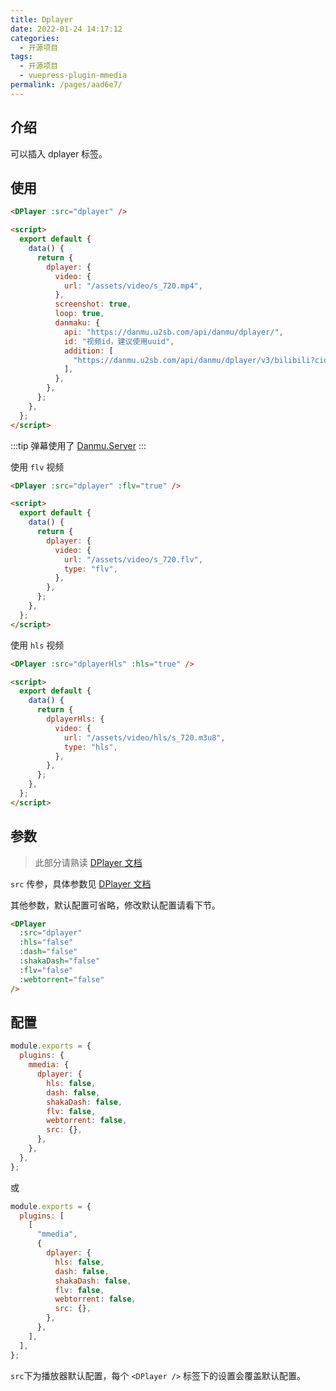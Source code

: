 ```yaml
---
title: Dplayer
date: 2022-01-24 14:17:12
categories:
  - 开源项目
tags:
  - 开源项目
  - vuepress-plugin-mmedia
permalink: /pages/aad6e7/
---
```


## 介绍

可以插入 dplayer 标签。

## 使用

<DPlayer :src="dplayerHls" :hls="true" />

```html
<DPlayer :src="dplayer" />

<script>
  export default {
    data() {
      return {
        dplayer: {
          video: {
            url: "/assets/video/s_720.mp4",
          },
          screenshot: true,
          loop: true,
          danmaku: {
            api: "https://danmu.u2sb.com/api/danmu/dplayer/",
            id: "视频id，建议使用uuid",
            addition: [
              "https://danmu.u2sb.com/api/danmu/dplayer/v3/bilibili?cid=73636868",
            ],
          },
        },
      };
    },
  };
</script>
```

:::tip
弹幕使用了 [Danmu.Server](https://github.com/u2sb/Danmu.Server)
:::

使用 `flv` 视频

```html
<DPlayer :src="dplayer" :flv="true" />

<script>
  export default {
    data() {
      return {
        dplayer: {
          video: {
            url: "/assets/video/s_720.flv",
            type: "flv",
          },
        },
      };
    },
  };
</script>
```

使用 `hls` 视频

```html
<DPlayer :src="dplayerHls" :hls="true" />

<script>
  export default {
    data() {
      return {
        dplayerHls: {
          video: {
            url: "/assets/video/hls/s_720.m3u8",
            type: "hls",
          },
        },
      };
    },
  };
</script>
```

## 参数

> 此部分请熟读 [DPlayer 文档](http://dplayer.js.org/)

`src` 传参，具体参数见 [DPlayer 文档](http://dplayer.js.org/)

其他参数，默认配置可省略，修改默认配置请看下节。

```html
<DPlayer
  :src="dplayer"
  :hls="false"
  :dash="false"
  :shakaDash="false"
  :flv="false"
  :webtorrent="false"
/>
```

## 配置

```js
module.exports = {
  plugins: {
    mmedia: {
      dplayer: {
        hls: false,
        dash: false,
        shakaDash: false,
        flv: false,
        webtorrent: false,
        src: {},
      },
    },
  },
};
```

或

```js
module.exports = {
  plugins: [
    [
      "mmedia",
      {
        dplayer: {
          hls: false,
          dash: false,
          shakaDash: false,
          flv: false,
          webtorrent: false,
          src: {},
        },
      },
    ],
  ],
};
```

`src`下为播放器默认配置，每个 `<DPlayer />` 标签下的设置会覆盖默认配置。

<script>
  export default {
    data() {
      return {
        dplayer: {
          video: {
            url: "/assets/video/s_720.mp4"
          },
          screenshot:true,
          loop:true,
          danmaku:{
            api: "https://danmu.u2sb.com/api/danmu/dplayer/",
            id: "C6CC6218F1FB8770",
            addition: ["https://danmu.u2sb.com/api/danmu/dplayer/v3/bilibili?cid=73636868"]
          }
        },
        dplayerFlv: {
          video: {
            url: "/assets/video/s_720.flv",
            type: "flv",
          },
          screenshot:true,
          loop:true,
          danmaku:{
            api: "https://danmu.u2sb.com/api/danmu/dplayer/",
            id: "C6CC6218F1FB8770",
            addition: ["https://danmu.u2sb.com/api/danmu/dplayer/v3/bilibili?cid=73636868"]
          },
        },
        dplayerHls: {
          video: {
            url: "/assets/video/hls/s_720.m3u8",
            type: "hls"
          },
          screenshot:true,
          loop:true,
          danmaku:{
            api: "https://danmu.u2sb.com/api/danmu/dplayer/",
            id: "C6CC6218F1FB8770",
            addition: ["https://danmu.u2sb.com/api/danmu/dplayer/v3/bilibili?cid=73636868"]
          }
        }
      };
    }
  };
</script>
